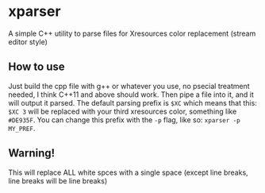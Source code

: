 # xparser
A simple C++ utility to parse files for Xresources color replacement (stream editor style)

## How to use
Just build the cpp file with g++ or whatever you use, no psecial treatment needed, I think C++11 and above should work.
Then pipe a file into it, and it will output it parsed.
The default parsing prefix is `$XC` which means that this: `$XC 3` will be replaced with your third xresources color,
something like `#DE935F`.
You can change this prefix with the `-p` flag, like so: `xparser -p MY_PREF`.

## Warning!
This will replace ALL white spces with a single space (except line breaks, line breaks will be line breaks)

